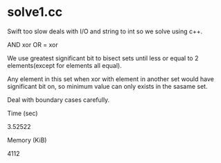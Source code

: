 # solve1.cc

Swift too slow deals with I/O and string to int so we solve using c++.

AND xor OR = xor

We use greatest significant bit to bisect sets until less or equal to 2 elements(except for elements all equal).

Any element in this set when xor with element in another set would have significant bit on, so minimum value can only exists in the sasame set.

Deal with boundary cases carefully.

Time (sec)

3.52522

Memory (KiB)

4112

